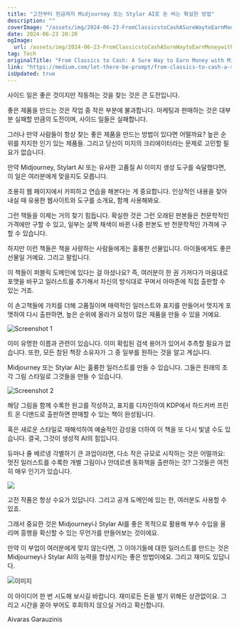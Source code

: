 ```yaml
---
title: "고전부터 현금까지 Midjourney 또는 Stylar AI로 돈 버는 확실한 방법"
description: ""
coverImage: "/assets/img/2024-06-23-FromClassicstoCashASureWaytoEarnMoneywithMidjourneyorStylarAI_0.png"
date: 2024-06-23 20:20
ogImage:
  url: /assets/img/2024-06-23-FromClassicstoCashASureWaytoEarnMoneywithMidjourneyorStylarAI_0.png
tag: Tech
originalTitle: "From Classics to Cash: A Sure Way to Earn Money with Midjourney or Stylar AI"
link: "https://medium.com/let-there-be-prompt/from-classics-to-cash-a-sure-way-to-earn-money-with-midjourney-or-stylar-ai-fc156265ac41"
isUpdated: true
---
```


사이드 일은 좋은 것이지만 작동하는 것을 찾는 것은 큰 도전입니다.

좋은 제품을 만드는 것은 작업 중 작은 부분에 불과합니다. 마케팅과 판매하는 것은 대부분 실패할 만큼의 도전이며, 사이드 일들은 실패합니다.

그러나 만약 사람들이 항상 찾는 좋은 제품을 만드는 방법이 있다면 어떨까요? 높은 순위를 차지한 인기 있는 제품들. 그리고 당신이 미지의 크리에이터라는 문제로 고민할 필요가 없습니다.

만약 Midjourney, Stylart AI 또는 유사한 고품질 AI 이미지 생성 도구를 숙달했다면, 이 일은 여러분에게 맞을지도 모릅니다.

<!-- cozy-coder - 수평 -->

<ins class="adsbygoogle"
     style="display:block"
     data-ad-client="ca-pub-4877378276818686"
     data-ad-slot="1107185301"
     data-ad-format="auto"
     data-full-width-responsive="true"></ins>

<script>
     (adsbygoogle = window.adsbygoogle || []).push({});
</script>

조용히 웹 페이지에서 카피하고 연습을 해본다는 게 중요합니다. 인상적인 내용을 찾아내실 때 유용한 웹사이트와 도구를 소개요, 함께 사용해봐요.

<!-- cozy-coder - 수평 -->

<ins class="adsbygoogle"
     style="display:block"
     data-ad-client="ca-pub-4877378276818686"
     data-ad-slot="1107185301"
     data-ad-format="auto"
     data-full-width-responsive="true"></ins>

<script>
     (adsbygoogle = window.adsbygoogle || []).push({});
</script>

그런 책들을 이제는 거의 찾기 힘듭니다. 확실한 것은 그런 오래된 판본들은 천문학적인 가격에만 구할 수 있고, 일부는 살짝 채색이 바뀐 나중 판본도 반 천문학적인 가격에 구할 수 있습니다.

하지만 이런 책들은 책을 사랑하는 사람들에게는 훌륭한 선물입니다. 아이들에게도 좋은 선물일 거예요. 그리고 팔립니다.

이 책들이 퍼블릭 도메인에 있다는 걸 아셨나요? 즉, 여러분이 한 권 가져다가 마음대로 포맷을 바꾸고 일러스트를 추가해서 자신의 방식대로 꾸며서 아마존에 직접 출판할 수 있는 거죠.

이 손고책들에 가치를 더해 고품질이며 매력적인 일러스트와 표지를 만들어서 멋지게 포맷하여 다시 출판하면, 높은 순위에 올라가 요청이 많은 제품을 만들 수 있을 거예요.

<!-- cozy-coder - 수평 -->

<ins class="adsbygoogle"
     style="display:block"
     data-ad-client="ca-pub-4877378276818686"
     data-ad-slot="1107185301"
     data-ad-format="auto"
     data-full-width-responsive="true"></ins>

<script>
     (adsbygoogle = window.adsbygoogle || []).push({});
</script>

![Screenshot 1](/assets/img/2024-06-23-FromClassicstoCashASureWaytoEarnMoneywithMidjourneyorStylarAI_1.png)

이미 유명한 이름과 관련이 있습니다. 이미 확립된 검색 용어가 있어서 추측할 필요가 없습니다. 또한, 모든 참된 책장 소유자가 그 중 일부를 원하는 것을 알고 계십니다.

Midjourney 또는 Stylar AI는 훌륭한 일러스트를 만들 수 있습니다. 그들은 원래의 조각 그림 스타일로 그것들을 만들 수 있습니다.

![Screenshot 2](/assets/img/2024-06-23-FromClassicstoCashASureWaytoEarnMoneywithMidjourneyorStylarAI_2.png)

<!-- cozy-coder - 수평 -->

<ins class="adsbygoogle"
     style="display:block"
     data-ad-client="ca-pub-4877378276818686"
     data-ad-slot="1107185301"
     data-ad-format="auto"
     data-full-width-responsive="true"></ins>

<script>
     (adsbygoogle = window.adsbygoogle || []).push({});
</script>

해당 그림을 함께 수록한 원고를 작성하고, 표지를 디자인하여 KDP에서 하드커버 프린트 온 디맨드로 출판하면 판매할 수 있는 책이 완성됩니다.

혹은 새로운 스타일로 재해석하여 예술적인 감성을 더하여 이 책을 또 다시 빛낼 수도 있습니다. 결국, 그것이 생성적 AI의 힘입니다.

듀마나 쥴 베르넹 각별하기 큰 과업이라면, 다소 작은 규모로 시작하는 것은 어떨까요: 멋진 일러스트를 수록한 개별 그림이나 안데르센 동화책을 출판하는 것? 그것들은 여전히 매우 인기가 있습니다.

<img src="/assets/img/2024-06-23-FromClassicstoCashASureWaytoEarnMoneywithMidjourneyorStylarAI_3.png" />

<!-- cozy-coder - 수평 -->

<ins class="adsbygoogle"
     style="display:block"
     data-ad-client="ca-pub-4877378276818686"
     data-ad-slot="1107185301"
     data-ad-format="auto"
     data-full-width-responsive="true"></ins>

<script>
     (adsbygoogle = window.adsbygoogle || []).push({});
</script>

고전 작품은 항상 수요가 있답니다. 그리고 공개 도메인에 있는 한, 여러분도 사용할 수 있죠.

그래서 중요한 것은 Midjourney나 Stylar AI를 좋은 목적으로 활용해 부수 수입을 올리며 흥행을 확신할 수 있는 무언가를 만들어보는 것이에요.

만약 이 부업이 여러분에게 맞지 않는다면, 그 이야기들에 대한 일러스트를 만드는 것은 Midjourney나 Stylar AI의 능력을 향상시키는 좋은 방법이에요. 그리고 재미도 있답니다.

![이미지](/assets/img/2024-06-23-FromClassicstoCashASureWaytoEarnMoneywithMidjourneyorStylarAI_4.png)

<!-- cozy-coder - 수평 -->

<ins class="adsbygoogle"
     style="display:block"
     data-ad-client="ca-pub-4877378276818686"
     data-ad-slot="1107185301"
     data-ad-format="auto"
     data-full-width-responsive="true"></ins>

<script>
     (adsbygoogle = window.adsbygoogle || []).push({});
</script>

이 아이디어 한 번 시도해 보시길 바랍니다. 재미로든 돈을 벌기 위해든 상관없이요. 그리고 시간을 쏟아 부어도 후회하지 않으실 거라고 확신합니다.

Aivaras Garauzinis
